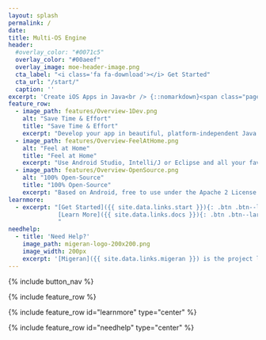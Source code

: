 ```yaml
---
layout: splash
permalink: /
date:
title: Multi-OS Engine
header:
  #overlay_color: "#0071c5"
  overlay_color: "#00aeef"  
  overlay_image: moe-header-image.png
  cta_label: "<i class='fa fa-download'></i> Get Started"
  cta_url: "/start/"
  caption: ''
excerpt: 'Create iOS Apps in Java<br /> {::nomarkdown}<span class="page__lead__small">Port your existing Android App, or build a native Cross-Platform App from scratch.</span> {:/nomarkdown}'
feature_row:
  - image_path: features/Overview-1Dev.png
    alt: "Save Time & Effort"
    title: "Save Time & Effort"
    excerpt: "Develop your app in beautiful, platform-independent Java code, and add native UIs for Android and iOS."
  - image_path: features/Overview-FeelAtHome.png
    alt: "Feel at Home"
    title: "Feel at Home"
    excerpt: "Use Android Studio, Intelli/J or Eclipse and all your favourite Java tools to build your iOS App."
  - image_path: features/Overview-OpenSource.png
    alt: "100% Open-Source"
    title: "100% Open-Source"
    excerpt: "Based on Android, free to use under the Apache 2 License. Contributors welcome!"
learnmore:
  - excerpt: "[Get Started]({{ site.data.links.start }}){: .btn .btn--large}&nbsp;
              [Learn More]({{ site.data.links.docs }}){: .btn .btn--large}
              "
needhelp:
  - title: 'Need Help?'
    image_path: migeran-logo-200x200.png
    image_width: 200px
    excerpt: '[Migeran]({{ site.data.links.migeran }}) is the project lead and core developer of Multi-OS Engine. We provide commercial support, custom development and training services.<br/><br/>[Contact Migeran]({{ site.data.links.migeran_contact }}){: .btn .btn--large .btn--migeran-red}'
---
```


{% include button_nav %}

{% include feature_row %}

{% include feature_row id="learnmore" type="center" %}

{% include feature_row id="needhelp" type="center" %}
